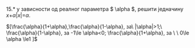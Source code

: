 15.* у зависности од реалног параметра $ \alpha $, решити једначину $x$+$\alpha |x|$=$\alpha$.

$[\frac{\alpha}{1+\alpha},\frac{\alpha}{1-\alpha}, за\ |\alpha|>1;\ \frac{\alpha}{1-\alpha}, за -1\le \alpha<0; \frac{\alpha}{1+\alpha}, за \ \ 0\le \alpha \le1 ]$ 